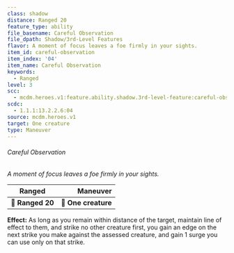 ```yaml
---
class: shadow
distance: Ranged 20
feature_type: ability
file_basename: Careful Observation
file_dpath: Shadow/3rd-Level Features
flavor: A moment of focus leaves a foe firmly in your sights.
item_id: careful-observation
item_index: '04'
item_name: Careful Observation
keywords:
  - Ranged
level: 3
scc:
  - mcdm.heroes.v1:feature.ability.shadow.3rd-level-feature:careful-observation
scdc:
  - 1.1.1:13.2.2.6:04
source: mcdm.heroes.v1
target: One creature
type: Maneuver
---
```


###### Careful Observation

*A moment of focus leaves a foe firmly in your sights.*

| **Ranged**       |        **Maneuver** |
| ---------------- | ------------------: |
| **📏 Ranged 20** | **🎯 One creature** |

**Effect:** As long as you remain within distance of the target, maintain line of effect to them, and strike no other creature first, you gain an edge on the next strike you make against the assessed creature, and gain 1 surge you can use only on that strike.

